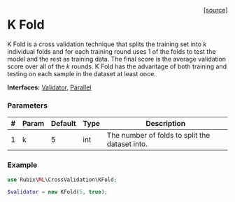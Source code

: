 <span style="float:right;"><a href="https://github.com/RubixML/RubixML/blob/master/src/CrossValidation/KFold.php">[source]</a></span>

# K Fold
K Fold is a cross validation technique that splits the training set into *k* individual folds and for each training round uses 1 of the folds to test the model and the rest as training data. The final score is the average validation score over all of the *k* rounds. K Fold has the advantage of both training and testing on each sample in the dataset at least once.

**Interfaces:** [Validator](api.md#validator), [Parallel](#parallel)

### Parameters
| # | Param | Default | Type | Description |
|---|---|---|---|---|
| 1 | k | 5 | int | The number of folds to split the dataset into. |

### Example
```php
use Rubix\ML\CrossValidation\KFold;

$validator = new KFold(5, true);
```
